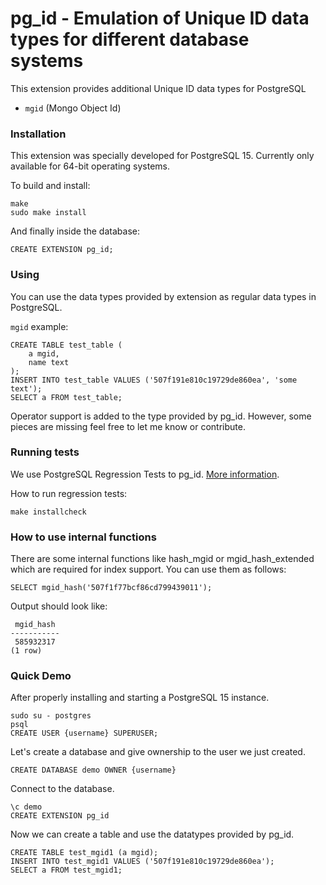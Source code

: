 # pg_id - Emulation of Unique ID data types for different database systems

This extension provides additional Unique ID data types for PostgreSQL
- `mgid` (Mongo Object Id)
### Installation
This extension was specially developed for PostgreSQL 15. Currently only available for 64-bit operating systems.

To build and install:
```
make
sudo make install
```
And finally inside the database:
```
CREATE EXTENSION pg_id;
```
### Using
You can use the data types provided by extension as regular data types in PostgreSQL.

`mgid` example:
```
CREATE TABLE test_table (
    a mgid,
    name text
);
INSERT INTO test_table VALUES ('507f191e810c19729de860ea', 'some text');
SELECT a FROM test_table;
```
Operator support is added to the type provided by pg_id. However, some pieces are missing feel free to let me know or contribute. 
### Running tests
We use PostgreSQL Regression Tests to pg_id. [More information](https://www.postgresql.org/docs/current/regress.html).

How to run regression tests:
```
make installcheck
```
### How to use internal functions 
There are some internal functions like hash_mgid or mgid_hash_extended which are required for index support. You can use them as follows:
```
SELECT mgid_hash('507f1f77bcf86cd799439011');
```
Output should look like:
```
 mgid_hash 
-----------
 585932317
(1 row)
```
### Quick Demo
After properly installing and starting a PostgreSQL 15 instance. 
```
sudo su - postgres
psql
CREATE USER {username} SUPERUSER;
```
Let's create a database and give ownership to the user we just created.
```
CREATE DATABASE demo OWNER {username}
```
Connect to the database.
```
\c demo
CREATE EXTENSION pg_id
```
Now we can create a table and use the datatypes provided by pg_id.
```
CREATE TABLE test_mgid1 (a mgid);
INSERT INTO test_mgid1 VALUES ('507f191e810c19729de860ea');
SELECT a FROM test_mgid1;
```